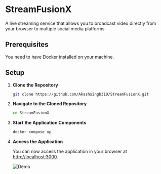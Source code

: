 # StreamFusionX

A live streaming service that allows you to broadcast video directly from your browser to multiple social media platforms

## Prerequisites

You need to have Docker installed on your machine.

## Setup

1. **Clone the Repository**

    ```sh
    git clone https://github.com/Akashsingh310/StreamFusionX.git
    ```

2. **Navigate to the Cloned Repository**

    ```sh
    cd StreamFusionX
    ```

3. **Start the Application Components**

    ```sh
    docker compose up
    ```

4. **Access the Application**

    You can now access the application in your browser at [http://localhost:3000](http://localhost:3000).



   ![Demo](https://github.com/Akashsingh310/StreamFusionX/blob/main/public/Rec.gif)

